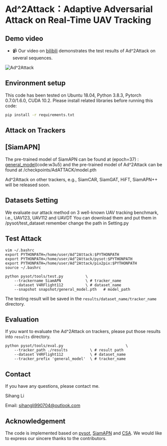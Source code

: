 # Ad^2Attack：Adaptive Adversarial Attack on Real-Time UAV Tracking

## Demo video

- :video_camera: Our video on [bilibili](https://www.bilibili.com/video/BV1S44y1b7xC?spm_id_from=333.999.0.0) demonstrates the test results of Ad^2Attack on several sequences.

![Ad^2Attack](Fig/Attack.gif)

## Environment setup
This code has been tested on Ubuntu 18.04, Python 3.8.3, Pytorch 0.7.0/1.6.0, CUDA 10.2.
Please install related libraries before running this code: 
```bash
pip install -r requirements.txt
```

## Attack on Trackers

## [SiamAPN] 
The pre-trained model of SiamAPN can be found at (epoch=37) : [general_model](https://pan.baidu.com/s/1GSgj3UwObcUKyT8TFSJ5qA)(code:w3u5) 
and the pre-trained model of Ad^2Attack can be found at /checkpoints/AdATTACK/model.pth

Ad^2Attack on other trackers, e.g., SiamCAR, SiamGAT, HiFT, SiamAPN++ will be released soon.

## Datasets Setting
We evaluate our attack method on 3 well-known UAV tracking benchmark, i.e., UAV123, UAV112 and UAVDT
You can download them and put them in /pysot/test_dataset
remember change the path in Setting.py

## Test Attack
```
vim ~/.bashrc
export PYTHONPATH=/home/user/Ad^2Attack:$PYTHONPATH
export PYTHONPATH=/home/user/Ad^2Attack/pysot:$PYTHONPATH
export PYTHONPATH=/home/user/Ad^2Attack/pix2pix:$PYTHONPATH
source ~/.bashrc
```

```
python pysot/tools/test.py 	        \
	--trackername SiamAPN           \ # tracker_name
	--dataset V4RFlight112          \ # dataset_name
	--snapshot snapshot/general_model.pth   # model_path
```

The testing result will be saved in the `results/dataset_name/tracker_name` directory.


## Evaluation 
If you want to evaluate the Ad^2Attack on trackers, please put those results into  `results` directory.
```
python pysot/tools/eval.py 	                          \
	--tracker_path ./results          \ # result path
	--dataset V4RFlight112            \ # dataset_name
	--tracker_prefix 'general_model'  \ # tracker_name
```


## Contact
If you have any questions, please contact me.

Sihang Li

Email: [sihangli990704@outlook.com](sihangli990704@outlook.com)


## Acknowledgement
The code is implemented based on [pysot](https://github.com/STVIR/pysot), [SiamAPN](https://github.com/vision4robotics/SiamAPN) and [CSA](https://github.com/MasterBin-IIAU/CSA). We would like to express our sincere thanks to the contributors.
